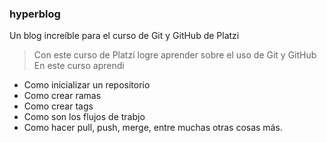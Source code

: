 ### hyperblog
Un blog increíble para el curso de Git y GitHub de Platzi
> Con este curso de Platzi logre aprender sobre el uso de Git y GitHub 
En este curso aprendi

* Como inicializar un repositorio 
* Como crear ramas
* Como crear tags
* Como son los flujos de trabjo 
* Como hacer pull, push, merge, entre muchas otras cosas más. 

